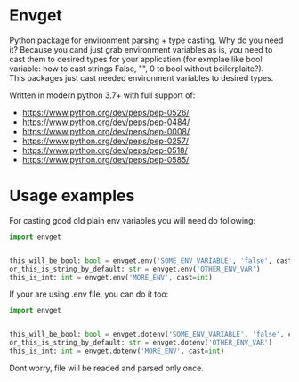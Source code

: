# Envget
Python package for environment parsing + type casting. Why do you need it? Because you cand just grab environment variables as is, you need to cast them to desired types for your application (for exmplae like bool variable: how to cast strings False, "", 0 to bool without boilerplaite?).  
This packages just cast needed environment variables to desired types.

Written in modern python 3.7+ with full support of:
* https://www.python.org/dev/peps/pep-0526/
* https://www.python.org/dev/peps/pep-0484/
* https://www.python.org/dev/peps/pep-0008/
* https://www.python.org/dev/peps/pep-0257/
* https://www.python.org/dev/peps/pep-0518/
* https://www.python.org/dev/peps/pep-0585/

Usage examples
===
For casting good old plain env variables you will need do following:
```python
import envget


this_will_be_bool: bool = envget.env('SOME_ENV_VARIABLE', 'false', cast=bool))
or_this_is_string_by_default: str = envget.env('OTHER_ENV_VAR')
this_is_int: int = envget.env('MORE_ENV', cast=int)
```


If your are using .env file, you can do it too:
```python
import envget


this_will_be_bool: bool = envget.dotenv('SOME_ENV_VARIABLE', 'false', cast=bool))
or_this_is_string_by_default: str = envget.dotenv('OTHER_ENV_VAR')
this_is_int: int = envget.dotenv('MORE_ENV', cast=int)
```
Dont worry, file will be readed and parsed only once.
